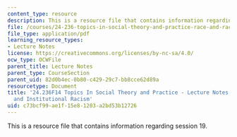 ```yaml
---
content_type: resource
description: This is a resource file that contains information regarding session 19.
file: /courses/24-236-topics-in-social-theory-and-practice-race-and-racism-fall-2014/c73bcf99ae1f15e81203a2bd53b12726_MIT24_236F14_Sess19.pdf
file_type: application/pdf
learning_resource_types:
- Lecture Notes
license: https://creativecommons.org/licenses/by-nc-sa/4.0/
ocw_type: OCWFile
parent_title: Lecture Notes
parent_type: CourseSection
parent_uid: 82d0b4ec-0b80-c429-29c7-bb8cce62d89a
resourcetype: Document
title: '24.236F14 Topics In Social Theory and Practice - Lecture Notes: Oppression
  and Institutional Racism'
uid: c73bcf99-ae1f-15e8-1203-a2bd53b12726
---
```

This is a resource file that contains information regarding session 19.